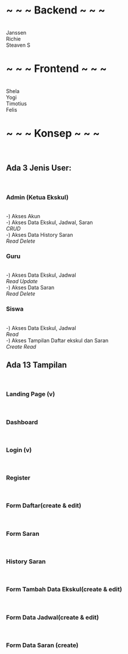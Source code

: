 <h1>~ ~ ~ Backend ~ ~ ~</h1><br>
Janssen <br>
Richie <br>
Steaven S<br>

<h1>~ ~ ~ Frontend ~ ~ ~</h1><br>
Shela<br>
Yogi<br>
Timotius<br>
Felis<br>

<h1>~ ~ ~ Konsep ~ ~ ~</h1><br>
<h2>Ada 3 Jenis User:</h2><br>
<h3>Admin (Ketua Ekskul)</h3><br>
-) Akses Akun<br>
-) Akses Data Ekskul, Jadwal, Saran<br>
<i>CRUD</i><br>
-) Akses Data History Saran<br>
<i>Read Delete</i>

<h3>Guru</h3><br> 
-) Akses Data Ekskul, Jadwal<br>
<i>Read Update</i><br>
-) Akses Data Saran<br>
<i>Read Delete</i><br>

<h3>Siswa</h3><br>
-) Akses Data Ekskul, Jadwal<br>
<i>Read</i><br>
-) Akses Tampilan Daftar ekskul dan Saran<br>
<i>Create Read</i><br>

<h2> Ada 13 Tampilan </h2><br>
<h3>Landing Page (v)</h3><br>
<h3>Dashboard</h3><br>
<h3>Login (v)</h3><br>
<h3>Register</h3><br>
<h3>Form Daftar(create & edit)</h3><br>
<h3>Form Saran</h3><br>
<h3>History Saran</h3><br>
<h3>Form Tambah Data Ekskul(create & edit)</h3><br>
<h3>Form Data Jadwal(create & edit)</h3><br>
<h3>Form Data Saran (create)</h3><br>